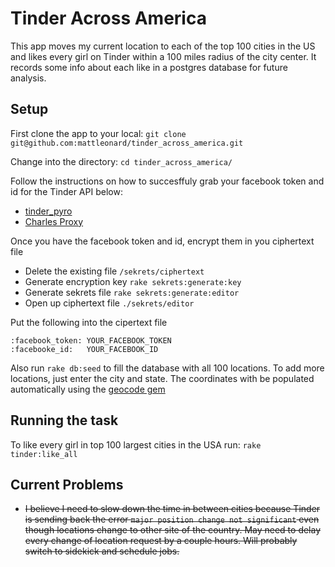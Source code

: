 Tinder Across America
=====================

This app moves my current location to each of the top 100 cities in the US and likes every girl on Tinder within a 100 miles radius of the city center. It records some info about each like in a postgres database for future analysis.

Setup
----------
First clone the app to your local: `git clone git@github.com:mattleonard/tinder_across_america.git`

Change into the directory: `cd tinder_across_america/`

Follow the instructions on how to succesffuly grab your facebook token and id for the Tinder API below:

* [tinder_pyro](https://github.com/mattleonard/tinder_pyro)
* [Charles Proxy](http://www.charlesproxy.com/)

Once you have the facebook token and id, encrypt them in you ciphertext file

* Delete the existing file `/sekrets/ciphertext`
* Generate encryption key `rake sekrets:generate:key`
* Generate sekrets file `rake sekrets:generate:editor`
* Open up ciphertext file `./sekrets/editor`

Put the following into the cipertext file
<pre><code>:facebook_token: YOUR_FACEBOOK_TOKEN
:facebooke_id:   YOUR_FACEBOOK_ID
</pre></code>

Also run `rake db:seed` to fill the database with all 100 locations.
To add more locations, just enter the city and state. The coordinates with be populated automatically using the [geocode gem](https://github.com/alexreisner/geocoder)

Running the task
----------------
To like every girl in top 100 largest cities in the USA run:
`rake tinder:like_all`

Current Problems
----------------

* ~~I believe I need to slow down the time in between cities because Tinder is sending back the error  `major position change not significant` even though locations change to other site of the country. May need to delay every change of location request by a couple hours. Will probably switch to sidekick and schedule jobs.~~
